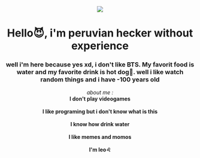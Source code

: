 <div id="header" align="center">
  <img src="https://media.giphy.com/media/eoxomXXVL2S0E/giphy.gif">
   
  <h1 align="center">Hello😈, i'm peruvian hecker without experience</h1>
    <h3 align="center">well i'm here because yes xd, i don't like BTS.
    My favorit food is water and my favorite drink is hot dog🌭.
    well i like watch random things and i have -100 years old</h3>
    <em>about me :</em>
    <strong><br>I don't play videogames</br></strong>
    <strong><br>I like programing but i don't know what is this</br></strong>
    <strong><br>I know how drink water</br></strong>
    <strong><br>I like memes and momos</br></strong>
    <strong><br>I'm leo♌</br></strong>
</div>
